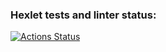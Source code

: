 ### Hexlet tests and linter status:
[![Actions Status](https://github.com/Naryzhnaia/qa-auto-engineer-javascript-project-87/actions/workflows/hexlet-check.yml/badge.svg)](https://github.com/Naryzhnaia/qa-auto-engineer-javascript-project-87/actions)